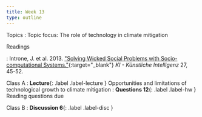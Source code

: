 ```yaml
---
title: Week 13
type: outline
---
```


Topics
: Topic focus: The role of technology in climate mitigation

Readings

: Introne, J. et al. 2013. ["Solving Wicked Social Problems with Socio-computational Systems."](https://doi.org/10.1007/s13218-012-0231-2){:target="_blank"} _KI - Künstliche Intelligenz_ 27, 45-52.


Class A
: **Lecture**{: .label .label-lecture } Opportunities and limitations of technological growth to climate mitigation
: **Questions 12**{: .label .label-hw } Reading questions due

Class B
: **Discussion 6**{: .label .label-disc }

